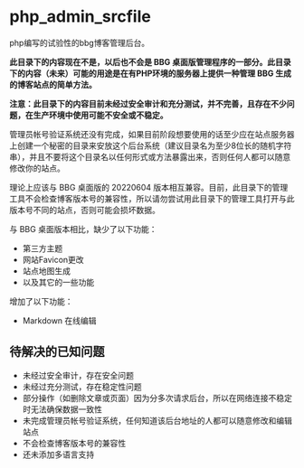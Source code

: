 # php_admin_srcfile

php编写的试验性的bbg博客管理后台。

**此目录下的内容现在不是，以后也不会是 BBG 桌面版管理程序的一部分。此目录下的内容（未来）可能的用途是在有PHP环境的服务器上提供一种管理 BBG 生成的博客站点的简单方法。**

**注意：此目录下的内容目前未经过安全审计和充分测试，并不完善，且存在不少问题，在生产环境中使用可能不安全或不稳定。**

管理员帐号验证系统还没有完成，如果目前阶段想要使用的话至少应在站点服务器上创建一个秘密的目录来安放这个后台系统（建议目录名为至少8位长的随机字符串），并且不要将这个目录名以任何形式或方法暴露出来，否则任何人都可以随意修改你的站点。

理论上应该与 BBG 桌面版的 20220604 版本相互兼容。目前，此目录下的管理工具不会检查博客版本号的兼容性，所以请勿尝试用此目录下的管理工具打开与此版本号不同的站点，否则可能会损坏数据。

与 BBG 桌面版本相比，缺少了以下功能：

* 第三方主题
* 网站Favicon更改
* 站点地图生成
* 以及其它的一些功能

增加了以下功能：

* Markdown 在线编辑

## 待解决的已知问题

* 未经过安全审计，存在安全问题
* 未经过充分测试，存在稳定性问题
* 部分操作（如删除文章或页面）因为分多次请求后台，所以在网络连接不稳定时无法确保数据一致性
* 未完成管理员帐号验证系统，任何知道该后台地址的人都可以随意修改和编辑站点
* 不会检查博客版本号的兼容性
* 还未添加多语言支持